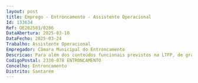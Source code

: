 ```yaml
--- 
layout: post
title: Emprego - Entroncamento - Assistente Operacional
Id: 133634
Ref: OE202503/0286
DataAbertura: 2025-03-10
DataFecho: 2025-03-24
Trabalho: Assistente Operacional
Empregador: Câmara Municipal do Entroncamento
Descricao: Para além dos conteúdos funcionais previstos na LTFP, de grau de complexidade 1, pretende se que o candidato execute as seguintes tarefas  funções de natureza executiva, de caráter manual ou mecânico, enquadradas em diretivas gerais bem definidas e com graus de complexidade variáveis, nomeadamente  assegurar a limpeza e conservação das instalações e dos espaços públicos  colaborar eventualmente nos trabalhos auxiliares de montagem, desmontagem e conservação de equipamentos  auxiliar na execução e cargas e descargas  realizar tarefas de arrumação e distribuição, executar outra tarefas simples, não especificadas, de carácter manual e exigindo principalmente esforço físico e conhecimentos práticos.
CodigoPostal: 2330-078 ENTRONCAMENTO
Concelho: Entroncamento
Distrito: Santarém
--- 
```

